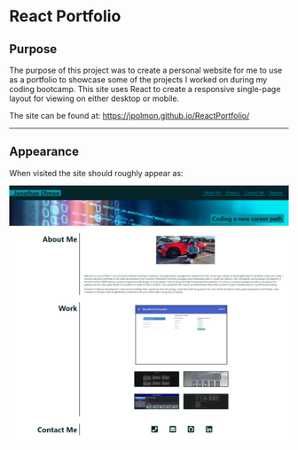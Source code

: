 # React Portfolio

## Purpose

The purpose of this project was to create a personal website for me to use as a portfolio to showcase some of the projects I worked on during my coding bootcamp. This site uses React to create a responsive single-page layout for viewing on either desktop or mobile. 


The site can be found at: https://jpolmon.github.io/ReactPortfolio/

---
## Appearance

When visited the site should roughly appear as:  

![Website image](./src/assets/images/site-image.png)
